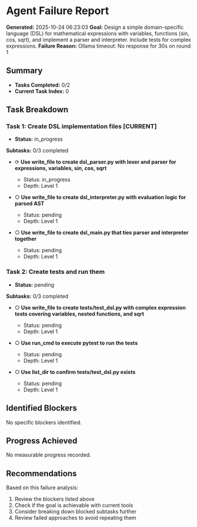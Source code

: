 # Agent Failure Report

**Generated:** 2025-10-24 06:23:03
**Goal:** Design a simple domain-specific language (DSL) for mathematical expressions with variables, functions (sin, cos, sqrt), and implement a parser and interpreter. Include tests for complex expressions.
**Failure Reason:** Ollama timeout: No response for 30s on round 1

## Summary

- **Tasks Completed:** 0/2
- **Current Task Index:** 0

## Task Breakdown

### Task 1: Create DSL implementation files **[CURRENT]**

- **Status:** in_progress

**Subtasks:** 0/3 completed

- ⟳ **Use write_file to create dsl_parser.py with lexer and parser for expressions, variables, sin, cos, sqrt**
  - Status: in_progress
  - Depth: Level 1

- ○ **Use write_file to create dsl_interpreter.py with evaluation logic for parsed AST**
  - Status: pending
  - Depth: Level 1

- ○ **Use write_file to create dsl_main.py that ties parser and interpreter together**
  - Status: pending
  - Depth: Level 1


### Task 2: Create tests and run them 

- **Status:** pending

**Subtasks:** 0/3 completed

- ○ **Use write_file to create tests/test_dsl.py with complex expression tests covering variables, nested functions, and sqrt**
  - Status: pending
  - Depth: Level 1

- ○ **Use run_cmd to execute pytest to run the tests**
  - Status: pending
  - Depth: Level 1

- ○ **Use list_dir to confirm tests/test_dsl.py exists**
  - Status: pending
  - Depth: Level 1


## Identified Blockers

No specific blockers identified.

## Progress Achieved

No measurable progress recorded.

## Recommendations

Based on this failure analysis:
1. Review the blockers listed above
2. Check if the goal is achievable with current tools
3. Consider breaking down blocked subtasks further
4. Review failed approaches to avoid repeating them
